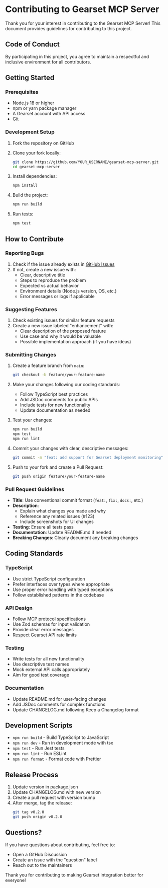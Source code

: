 # Contributing to Gearset MCP Server

Thank you for your interest in contributing to the Gearset MCP Server! This document provides guidelines for contributing to this project.

## Code of Conduct

By participating in this project, you agree to maintain a respectful and inclusive environment for all contributors.

## Getting Started

### Prerequisites

- Node.js 18 or higher
- npm or yarn package manager
- A Gearset account with API access
- Git

### Development Setup

1. Fork the repository on GitHub
2. Clone your fork locally:
   ```bash
   git clone https://github.com/YOUR_USERNAME/gearset-mcp-server.git
   cd gearset-mcp-server
   ```

3. Install dependencies:
   ```bash
   npm install
   ```

4. Build the project:
   ```bash
   npm run build
   ```

5. Run tests:
   ```bash
   npm test
   ```

## How to Contribute

### Reporting Bugs

1. Check if the issue already exists in [GitHub Issues](https://github.com/jaredbt/gearset-mcp-server/issues)
2. If not, create a new issue with:
   - Clear, descriptive title
   - Steps to reproduce the problem
   - Expected vs actual behavior
   - Environment details (Node.js version, OS, etc.)
   - Error messages or logs if applicable

### Suggesting Features

1. Check existing issues for similar feature requests
2. Create a new issue labeled "enhancement" with:
   - Clear description of the proposed feature
   - Use case and why it would be valuable
   - Possible implementation approach (if you have ideas)

### Submitting Changes

1. Create a feature branch from `main`:
   ```bash
   git checkout -b feature/your-feature-name
   ```

2. Make your changes following our coding standards:
   - Follow TypeScript best practices
   - Add JSDoc comments for public APIs
   - Include tests for new functionality
   - Update documentation as needed

3. Test your changes:
   ```bash
   npm run build
   npm test
   npm run lint
   ```

4. Commit your changes with clear, descriptive messages:
   ```bash
   git commit -m "feat: add support for Gearset deployment monitoring"
   ```

5. Push to your fork and create a Pull Request:
   ```bash
   git push origin feature/your-feature-name
   ```

### Pull Request Guidelines

- **Title**: Use conventional commit format (`feat:`, `fix:`, `docs:`, etc.)
- **Description**: 
  - Explain what changes you made and why
  - Reference any related issues (#123)
  - Include screenshots for UI changes
- **Testing**: Ensure all tests pass
- **Documentation**: Update README.md if needed
- **Breaking Changes**: Clearly document any breaking changes

## Coding Standards

### TypeScript
- Use strict TypeScript configuration
- Prefer interfaces over types where appropriate
- Use proper error handling with typed exceptions
- Follow established patterns in the codebase

### API Design
- Follow MCP protocol specifications
- Use Zod schemas for input validation
- Provide clear error messages
- Respect Gearset API rate limits

### Testing
- Write tests for all new functionality
- Use descriptive test names
- Mock external API calls appropriately
- Aim for good test coverage

### Documentation
- Update README.md for user-facing changes
- Add JSDoc comments for complex functions
- Update CHANGELOG.md following Keep a Changelog format

## Development Scripts

- `npm run build` - Build TypeScript to JavaScript
- `npm run dev` - Run in development mode with tsx
- `npm test` - Run Jest tests
- `npm run lint` - Run ESLint
- `npm run format` - Format code with Prettier

## Release Process

1. Update version in package.json
2. Update CHANGELOG.md with new version
3. Create a pull request with version bump
4. After merge, tag the release:
   ```bash
   git tag v0.2.0
   git push origin v0.2.0
   ```

## Questions?

If you have questions about contributing, feel free to:
- Open a GitHub Discussion
- Create an issue with the "question" label
- Reach out to the maintainers

Thank you for contributing to making Gearset integration better for everyone!